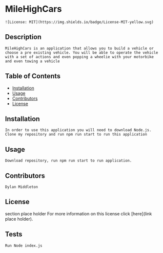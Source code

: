 # MileHighCars

    ![License: MIT](https://img.shields.io/badge/License-MIT-yellow.svg)

## Description

    MileHighCars is an application that allows you to build a vehicle or choose a pre existing vehicle. You will be able to operate the vehicle with a set of actions and even popping a wheelie with your motorbike and even towing a vehicle

## Table of Contents 

- [Installation](#installation)
- [Usage](#usage)
- [Contributors](#contributors)
- [License](#license)

## Installation

    In order to use this application you will need to download Node.js. Clone my repository and run npm run start to run this application

## Usage

    Download repository, run npm run start to run application. 

## Contributors

    Dylan Middleton

## License

 section place holder For more information on this license click [here](link place holder).

## Tests

    Run Node index.js
